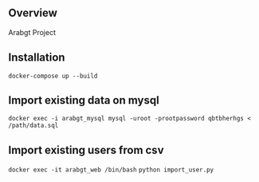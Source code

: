 ## Overview

Arabgt Project


## Installation

```docker-compose up --build ```

## Import existing data on mysql

```docker exec -i arabgt_mysql mysql -uroot -prootpassword qbtbherhgs < /path/data.sql```


## Import existing users from csv

```docker exec -it arabgt_web /bin/bash```
```python import_user.py```

